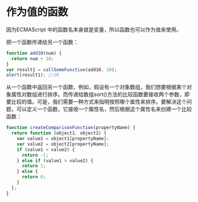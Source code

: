 # 作为值的函数

因为ECMAScript 中的函数名本身就是变量，所以函数也可以作为值来使用。

把一个函数传递给另一个函数：

```javascript
function add10(num) {
  return num + 10;
}
var result1 = callSomeFunction(add10, 10);
alert(result1); //20
```

从一个函数中返回另一个函数，例如，假设有一个对象数组，我们想要根据某个对象属性对数组进行排序。而传递给数组sort()方法的比较函数要接收两个参数，即要比较的值。可是，我们需要一种方式来指明按照哪个属性来排序。要解决这个问题，可以定义一个函数，它接收一个属性名，然后根据这个属性名来创建一个比较函数：

```javascript
function createComparisonFunction(propertyName) {
  return function (object1, object2) {
    var value1 = object1[propertyName];
    var value2 = object2[propertyName];
    if (value1 < value2) {
      return -1;
    } else if (value1 > value2) {
      return 1;
    } else {
      return 0;
    }
  };
}
```
